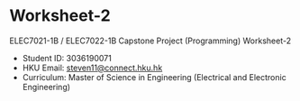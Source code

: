 # Worksheet-2
ELEC7021-1B / ELEC7022-1B Capstone Project (Programming) Worksheet-2


* Student ID: 3036190071
* HKU Email: steven11@connect.hku.hk
* Curriculum: Master of Science in Engineering (Electrical and Electronic Engineering)
